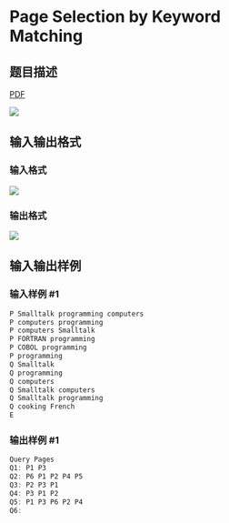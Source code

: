 # Page Selection by Keyword Matching

## 题目描述

[problemUrl]: https://uva.onlinejudge.org/index.php?option=com_onlinejudge&Itemid=8&category=10&page=show_problem&problem=744

[PDF](https://uva.onlinejudge.org/external/8/p803.pdf)

![](https://cdn.luogu.com.cn/upload/vjudge_pic/UVA803/a33bd52f20e1701e839d5e390e30a18bee127df0.png)

## 输入输出格式

### 输入格式

![](https://cdn.luogu.com.cn/upload/vjudge_pic/UVA803/35e2809094a2901c989229590370b9e5b7a5eb3a.png)

### 输出格式

![](https://cdn.luogu.com.cn/upload/vjudge_pic/UVA803/07bbe7da537097620d293b36eb391fb6e5e130e5.png)

## 输入输出样例

### 输入样例 #1

```cpp
P Smalltalk programming computers
P computers programming
P computers Smalltalk
P FORTRAN programming
P COBOL programming
P programming
Q Smalltalk
Q programming
Q computers
Q Smalltalk computers
Q Smalltalk programming
Q cooking French
E
```


### 输出样例 #1

```cpp
Query Pages
Q1: P1 P3
Q2: P6 P1 P2 P4 P5
Q3: P2 P3 P1
Q4: P3 P1 P2
Q5: P1 P3 P6 P2 P4
Q6:
```


